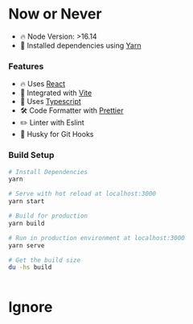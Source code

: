 # Now or Never

- 🔥 Node Version: >16.14
- 🎉 Installed dependencies using [Yarn](https://yarnpkg.com/)


### Features

- 🔥 Uses [React](https://reactjs.org/)
- 🎨 Integrated with [Vite](https://vitejs.dev/)
- 🎉 Uses [Typescript](https://www.typescriptlang.org/)
- 🛠 Code Formatter with [Prettier](https://prettier.io)
-  ✏️ Linter with Eslint
- 🦊 Husky for Git Hooks

### Build Setup

```bash
# Install Dependencies
yarn

# Serve with hot reload at localhost:3000
yarn start

# Build for production
yarn build

# Run in production environment at localhost:3000
yarn serve

# Get the build size
du -hs build
  
```

# Ignore
